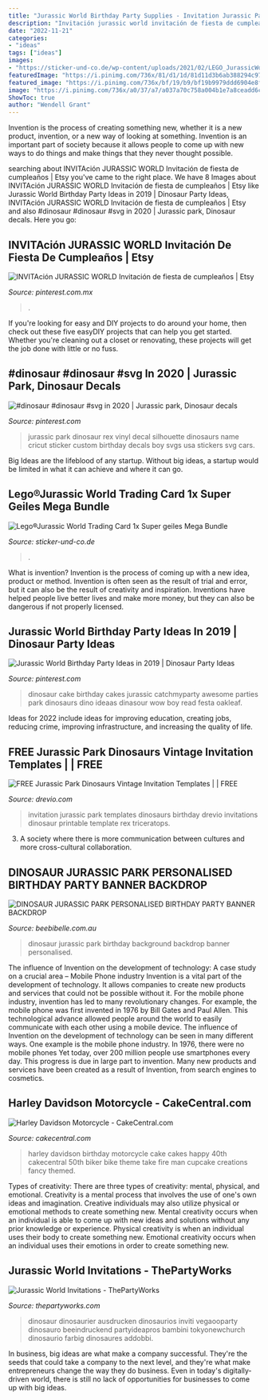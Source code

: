 ```yaml
---
title: "Jurassic World Birthday Party Supplies - Invitation Jurassic Park Templates Dinosaurs Birthday Drevio Invitations Dinosaur Printable Template Rex Triceratops"
description: "Invitación jurassic world invitación de fiesta de cumpleaños"
date: "2022-11-21"
categories:
- "ideas"
tags: ["ideas"]
images:
- "https://sticker-und-co.de/wp-content/uploads/2021/02/LEGO_JurassicWorld_TCG_Collage-Karten-1-60034138-512x1024.jpg"
featuredImage: "https://i.pinimg.com/736x/81/d1/1d/81d11d3b6ab388294c97145f632cd7ce.jpg"
featured_image: "https://i.pinimg.com/736x/bf/19/b9/bf19b9979ddd6904e8f758638ab3595b--dinosaur-birthday-party-cake-dinosaur-cakes.jpg?b=t"
image: "https://i.pinimg.com/736x/a0/37/a7/a037a70c758a004b1e7a8ceadd6cf994.jpg"
ShowToc: true
author: "Wendell Grant"
---
```



Invention is the process of creating something new, whether it is a new product, invention, or a new way of looking at something. Invention is an important part of society because it allows people to come up with new ways to do things and make things that they never thought possible.

	

		
searching about INVITAción JURASSIC WORLD Invitación de fiesta de cumpleaños | Etsy you've came to the right place. We have 8 Images about INVITAción JURASSIC WORLD Invitación de fiesta de cumpleaños | Etsy like Jurassic World Birthday Party Ideas in 2019 | Dinosaur Party Ideas, INVITAción JURASSIC WORLD Invitación de fiesta de cumpleaños | Etsy and also #dinosaur #dinosaur #svg in 2020 | Jurassic park, Dinosaur decals. Here you go:
		
    
## INVITAción JURASSIC WORLD Invitación De Fiesta De Cumpleaños | Etsy

<img loading=lazy src="https://i.pinimg.com/736x/a0/37/a7/a037a70c758a004b1e7a8ceadd6cf994.jpg" onerror="this.onerror=null;this.src='https://tse4.mm.bing.net/th?id=OIP.cHdNKXAJt-261uYfNtJO2QHaLH&amp;pid=15.1';" alt="INVITAción JURASSIC WORLD Invitación de fiesta de cumpleaños | Etsy">

_Source: pinterest.com.mx_

>. 

	

If you're looking for easy and DIY projects to do around your home, then check out these five easyDIY projects that can help you get started. Whether you're cleaning out a closet or renovating, these projects will get the job done with little or no fuss.

    
## #dinosaur #dinosaur #svg In 2020 | Jurassic Park, Dinosaur Decals

<img loading=lazy src="https://i.pinimg.com/736x/81/d1/1d/81d11d3b6ab388294c97145f632cd7ce.jpg" onerror="this.onerror=null;this.src='https://tse1.mm.bing.net/th?id=OIP.mXBulZzFGLUQvtj-R5Nv6gHaH0&amp;pid=15.1';" alt="#dinosaur #dinosaur #svg in 2020 | Jurassic park, Dinosaur decals">

_Source: pinterest.com_

>jurassic park dinosaur rex vinyl decal silhouette dinosaurs name cricut sticker custom birthday decals boy svgs usa stickers svg cars. 

	

Big Ideas are the lifeblood of any startup. Without big ideas, a startup would be limited in what it can achieve and where it can go.

    
## Lego®Jurassic World Trading Card 1x Super Geiles Mega Bundle

<img loading=lazy src="https://sticker-und-co.de/wp-content/uploads/2021/02/LEGO_JurassicWorld_TCG_Collage-Karten-1-60034138-512x1024.jpg" onerror="this.onerror=null;this.src='https://tse1.mm.bing.net/th?id=OIP.AnD_4LHa-KrBlYeBVwqFZAHaO0&amp;pid=15.1';" alt="Lego®Jurassic World Trading Card 1x Super geiles Mega Bundle">

_Source: sticker-und-co.de_

>. 

	

What is invention?
Invention is the process of coming up with a new idea, product or method. Invention is often seen as the result of trial and error, but it can also be the result of creativity and inspiration. Inventions have helped people live better lives and make more money, but they can also be dangerous if not properly licensed.

    
## Jurassic World Birthday Party Ideas In 2019 | Dinosaur Party Ideas

<img loading=lazy src="https://i.pinimg.com/736x/bf/19/b9/bf19b9979ddd6904e8f758638ab3595b--dinosaur-birthday-party-cake-dinosaur-cakes.jpg?b=t" onerror="this.onerror=null;this.src='https://tse2.mm.bing.net/th?id=OIP.w8qkS0_hVk5BLAV0V0I1-AHaLG&amp;pid=15.1';" alt="Jurassic World Birthday Party Ideas in 2019 | Dinosaur Party Ideas">

_Source: pinterest.com_

>dinosaur cake birthday cakes jurassic catchmyparty awesome parties park dinosaurs dino ideaas dinasour wow boy read festa oakleaf. 

	

Ideas for 2022 include ideas for improving education, creating jobs, reducing crime, improving infrastructure, and increasing the quality of life.

    
## FREE Jurassic Park Dinosaurs Vintage Invitation Templates | | FREE

<img loading=lazy src="https://www.drevio.com/wp-content/uploads/2019/04/FREE-Dinosaurs-T-Rex-Roaring-Invitation-Templates.jpg" onerror="this.onerror=null;this.src='https://tse2.mm.bing.net/th?id=OIP.RxL3t7IoGe9Oo3reTFpjhwHaKX&amp;pid=15.1';" alt="FREE Jurassic Park Dinosaurs Vintage Invitation Templates | | FREE">

_Source: drevio.com_

>invitation jurassic park templates dinosaurs birthday drevio invitations dinosaur printable template rex triceratops. 

	

3. A society where there is more communication between cultures and more cross-cultural collaboration. 

    
## DINOSAUR JURASSIC PARK PERSONALISED BIRTHDAY PARTY BANNER BACKDROP

<img loading=lazy src="https://www.beebibelle.com.au/assets/full/Dinosaur_Banner9.png?20200930095107" onerror="this.onerror=null;this.src='https://tse2.mm.bing.net/th?id=OIP.SaLw4qF0dY61sjGxGFgssQHaFB&amp;pid=15.1';" alt="DINOSAUR JURASSIC PARK PERSONALISED BIRTHDAY PARTY BANNER BACKDROP">

_Source: beebibelle.com.au_

>dinosaur jurassic park birthday background backdrop banner personalised. 

	

The influence of Invention on the development of technology: A case study on a crucial area – Mobile Phone industry
Invention is a vital part of the development of technology. It allows companies to create new products and services that could not be possible without it. For the mobile phone industry, invention has led to many revolutionary changes. For example, the mobile phone was first invented in 1976 by Bill Gates and Paul Allen. This technological advance allowed people around the world to easily communicate with each other using a mobile device.
The influence of Invention on the development of technology can be seen in many different ways. One example is the mobile phone industry. In 1976, there were no mobile phones Yet today, over 200 million people use smartphones every day. This progress is due in large part to invention. Many new products and services have been created as a result of Invention, from search engines to cosmetics.

    
## Harley Davidson Motorcycle - CakeCentral.com

<img loading=lazy src="https://cdn001.cakecentral.com/gallery/2015/03/900_871074A5EF_harley-davidson-motorcycle.jpg" onerror="this.onerror=null;this.src='https://tse4.mm.bing.net/th?id=OIP.unOmsR4mNbfzqpRBsgt7-AHaJ4&amp;pid=15.1';" alt="Harley Davidson Motorcycle - CakeCentral.com">

_Source: cakecentral.com_

>harley davidson birthday motorcycle cake cakes happy 40th cakecentral 50th biker bike theme take fire man cupcake creations fancy themed. 

	

Types of creativity: There are three types of creativity: mental, physical, and emotional.
Creativity is a mental process that involves the use of one's own ideas and imagination. Creative individuals may also utilize physical or emotional methods to create something new. Mental creativity occurs when an individual is able to come up with new ideas and solutions without any prior knowledge or experience. Physical creativity is when an individual uses their body to create something new. Emotional creativity occurs when an individual uses their emotions in order to create something new.

    
## Jurassic World Invitations - ThePartyWorks

<img loading=lazy src="https://cdn6.bigcommerce.com/s-43pja/products/8251/images/7889/99373__64450.1451915765.1280.1280.jpg?c=2" onerror="this.onerror=null;this.src='https://tse2.mm.bing.net/th?id=OIP.Bk2psRkKuzVp9TyOcBkLsQHaKR&amp;pid=15.1';" alt="Jurassic World Invitations - ThePartyWorks">

_Source: thepartyworks.com_

>dinosaur dinosaurier ausdrucken dinosaurios inviti vegaooparty dinosauro beeindruckend partyideapros bambini tokyonewchurch dinosaurio farbig dinosaures addobbi. 

	

In business, big ideas are what make a company successful. They're the seeds that could take a company to the next level, and they're what make entrepreneurs change the way they do business. Even in today's digitally-driven world, there is still no lack of opportunities for businesses to come up with big ideas.

